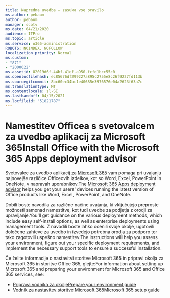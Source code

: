 ```yaml
---
title: Napredna uvedba – zasuka vse pravilo
ms.author: pebaum
author: pebaum
manager: scotv
ms.date: 04/21/2020
audience: ITPro
ms.topic: article
ms.service: o365-administration
ROBOTS: NOINDEX, NOFOLLOW
localization_priority: Normal
ms.custom:
- "871"
- "2000022"
ms.assetid: 82019d6f-44bf-41ef-a950-fcfd1bcc55c0
ms.openlocfilehash: ec85676df299227a895c2755e8c26f9227fd113b
ms.sourcegitcommit: 8bc60ec34bc1e40685e3976576e04a2623f63a7c
ms.translationtype: MT
ms.contentlocale: sl-SI
ms.lasthandoff: 04/15/2021
ms.locfileid: "51821787"
---
```

# <a name="install-office-with-the-microsoft-365-apps-deployment-advisor"></a><span data-ttu-id="0d2d9-102">Namestitev Officea s svetovalcem za uvedbo aplikacij za Microsoft 365</span><span class="sxs-lookup"><span data-stu-id="0d2d9-102">Install Office with the Microsoft 365 Apps deployment advisor</span></span>

<span data-ttu-id="0d2d9-103">Svetovalec za uvedbo aplikacij za [Microsoft 365](https://go.microsoft.com/fwlink/?linkid=2145748) vam pomaga pri uvajanju najnovejše različice Officeovih izdelkov, kot so Word, Excel, PowerPoint in OneNote, v napravah uporabnikov.</span><span class="sxs-lookup"><span data-stu-id="0d2d9-103">The [Microsoft 365 Apps deployment advisor](https://go.microsoft.com/fwlink/?linkid=2145748) helps you get your users' devices running the latest version of Office products like Word, Excel, PowerPoint, and OneNote.</span></span>
  
<span data-ttu-id="0d2d9-104">Dobili boste navodila za različne načine uvajanja, ki vključujejo preproste možnosti samonad namestitve, kot tudi uvedbe za podjetja z orodji za upravljanje.</span><span class="sxs-lookup"><span data-stu-id="0d2d9-104">You'll get guidance on the various deployment methods, which include easy self-install options, as well as enterprise deployments using management tools.</span></span> <span data-ttu-id="0d2d9-105">Z navodili boste lahko ocenili svoje okolje, ugotovili določene zahteve za uvedbo in izvedejo potrebna orodja za podporo ter tako zagotovili uspešno namestitev.</span><span class="sxs-lookup"><span data-stu-id="0d2d9-105">The instructions will help you assess your environment, figure out your specific deployment requirements, and implement the necessary support tools to ensure a successful installation.</span></span>
  
<span data-ttu-id="0d2d9-106">Če želite informacije o nastavitvi storitve Microsoft 365 in pripravi okolja za Microsoft 365 in storitve Office 365, glejte:</span><span class="sxs-lookup"><span data-stu-id="0d2d9-106">For information about setting up Microsoft 365 and preparing your environment for Microsoft 365 and Office 365 services, see:</span></span>

- [<span data-ttu-id="0d2d9-107">Priprava vodnika za okolje</span><span class="sxs-lookup"><span data-stu-id="0d2d9-107">Prepare your environment guide</span></span>](https://go.microsoft.com/fwlink/?linkid=2005213)
- [<span data-ttu-id="0d2d9-108">Vodnik za nastavitev storitve Microsoft 365</span><span class="sxs-lookup"><span data-stu-id="0d2d9-108">Microsoft 365 setup guide</span></span>](https://go.microsoft.com/fwlink/?linkid=2072646)

